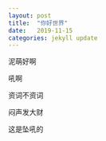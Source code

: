 ```yaml
---
layout: post
title:  "你好世界"
date:   2019-11-15  
categories: jekyll update
---
```


泥萌好啊 

吼啊

资词不资词

闷声发大财

这是坠吼的




